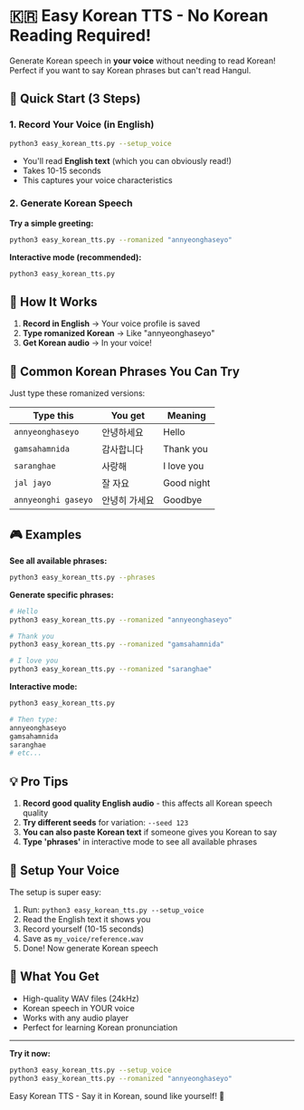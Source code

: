 # 🇰🇷 Easy Korean TTS - No Korean Reading Required!

Generate Korean speech in **your voice** without needing to read Korean! Perfect if you want to say Korean phrases but can't read Hangul.

## 🚀 Quick Start (3 Steps)

### 1. Record Your Voice (in English)
```bash
python3 easy_korean_tts.py --setup_voice
```
- You'll read **English text** (which you can obviously read!)
- Takes 10-15 seconds
- This captures your voice characteristics

### 2. Generate Korean Speech
**Try a simple greeting:**
```bash
python3 easy_korean_tts.py --romanized "annyeonghaseyo"
```

**Interactive mode (recommended):**
```bash
python3 easy_korean_tts.py
```

## 🎯 How It Works

1. **Record in English** → Your voice profile is saved
2. **Type romanized Korean** → Like "annyeonghaseyo" 
3. **Get Korean audio** → In your voice!

## 📝 Common Korean Phrases You Can Try

Just type these romanized versions:

| Type this | You get | Meaning |
|-----------|---------|---------|
| `annyeonghaseyo` | 안녕하세요 | Hello |
| `gamsahamnida` | 감사합니다 | Thank you |
| `saranghae` | 사랑해 | I love you |
| `jal jayo` | 잘 자요 | Good night |
| `annyeonghi gaseyo` | 안녕히 가세요 | Goodbye |

## 🎮 Examples

**See all available phrases:**
```bash
python3 easy_korean_tts.py --phrases
```

**Generate specific phrases:**
```bash
# Hello
python3 easy_korean_tts.py --romanized "annyeonghaseyo"

# Thank you  
python3 easy_korean_tts.py --romanized "gamsahamnida"

# I love you
python3 easy_korean_tts.py --romanized "saranghae"
```

**Interactive mode:**
```bash
python3 easy_korean_tts.py

# Then type:
annyeonghaseyo
gamsahamnida  
saranghae
# etc...
```

## 💡 Pro Tips

1. **Record good quality English audio** - this affects all Korean speech quality
2. **Try different seeds** for variation: `--seed 123`
3. **You can also paste Korean text** if someone gives you Korean to say
4. **Type 'phrases'** in interactive mode to see all available phrases

## 🔧 Setup Your Voice

The setup is super easy:

1. Run: `python3 easy_korean_tts.py --setup_voice`
2. Read the English text it shows you
3. Record yourself (10-15 seconds)
4. Save as `my_voice/reference.wav`
5. Done! Now generate Korean speech

## 🎵 What You Get

- High-quality WAV files (24kHz)
- Korean speech in YOUR voice
- Works with any audio player
- Perfect for learning Korean pronunciation

---

**Try it now:**
```bash
python3 easy_korean_tts.py --setup_voice
python3 easy_korean_tts.py --romanized "annyeonghaseyo"
```

Easy Korean TTS - Say it in Korean, sound like yourself! 🎉 